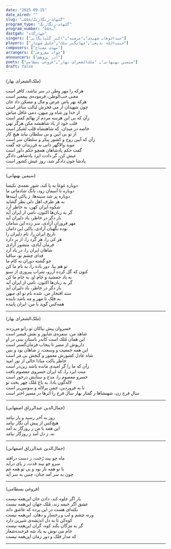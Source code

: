 ```yaml
---
date: "2025-09-15"
date_aired: ""
slug: "گلهای-رنگارنگ/۵۵۸ب"
program_type: "گلهای-رنگارنگ"
program_number: "۵۵۸ب"
dastgah: "چهارگاه"
singers: ["عبدالوهاب شهیدی","مرضیه","اکبر گلپایگانی"]
players: ["حبیب‌الله بدیعی","جهانگیر ملک","جلیل شهناز"]
composers: ["مهدی مفتاح"]
arrangers: ["جواد معروفی"]
announcers: ["آذر پژوهش"]
poets: ["سیمین بهبهانی", "ملک‌الشعرای بهار","فروغی بسطامی"]
draft: false
---
```


(ملک‌الشعرای بهار)

هرکه را مهر وطن در سر نباشد، کافر است  
معنی حب‌الوطن، فرموده‌ی پیغمبر است  
هرکه بهر پاس عِرض و مال و مسکن داد جان  
چون شهیدان از می فخرش لبالب ساغر است  
از خدا وز شاه وز میهن، دمی غافل مباش  
زآن که بی این هرسه مردم از بهائم کمتر است  
قلب خود از یاد شاهنشه مکن هرگز تهی  
خاصه در میدان، که شاهنشاه قلب لشکر است  
از تو بی آیین و بی سلطان نیاید هیچ کار  
زآن که آیین روح و کشور پیکر و سلطان سر است  
موبد والاگهر دانی به فرزندان چه گفت  
گفت حکم پادشاهان همچو حکم داور است  
عیش کن، گر دادت ایزد پادشاهی دادگر  
پادشا چون دادگر شد، روز عیش کشور است  

---

(سیمین بهبهانی)

دوباره غوغا به پا کند، شور نغمه‌ی نکیسا  
دوباره تا آسمان رود، بانگ شادمانی ما  
دوباره پر شد سینه‌ها، ز پاکی آیینه‌ها  
به هر طرف اهل دلی نظر گشاید  
شکوه ایران کهن، به خاطر آرد  
گر به زبان‌ها اکنون، نامی از ایران آید  
بار دگر در خاطر، یاد دلیران آید  
مهر فروزانِ آزادی، سر زده این سامان  
بوده نگهبان آزادی، پاکی این دامان  
تاریخ ایران را، نام دلیران را  
هر کی را، هر گُرد را، از بر دارد  
فرمان آبادی، منشور آزادی  
شاهان ایران را، در یاد آرد  
فدای چشم تو، ساقیا  
چو گشته دوران به کام ما  
تو هم بیا، دور باده را، به نام ما کن  
کنون که گل کرده آرزو، شراب پیروزی از سبو  
به یاد جمشید و جام او، به جام ما کن  
گر به زبان‌ها اکنون، نامی از ایران آید  
بار دگر در خاطر، یاد دلیران آید  
سند افتخار من، شده نام تو ای میهن  
به فلک تا مهر و مه باشد تابنده  
همه‌کس گوید با من، ایران پاینده

---

(ملک‌الشعرای بهار)

خسروان پیش نیاکان تو زانو می‌زدند  
شاهد من، سفره‌ی شاپور و نقش قیصر است  
این همان مُلک است کاندر باستان بینی در او  
داریوش از مصر تا پنجاب فرمان‌گستر است  
این همه جمعیت و وسعت، ز شاهان بود و بس  
شاه عادل کشورش معمور و گنجش بی مَر است  
خاطر پاکت مبادا خالی از نور امید  
زآن که ما را گر امیدی مانده باشد زین‌در است  
منت ایزد را، که ایران خسروی معصوم یافت  
خسرو معصوم را، مدح و ستایش درخور است  
لاله‌گون بادا، به باغ مُلک چهر بخت تو  
تا به فروردین، چمن پرلاله و سوسن‌بر است  
سالِ فرخ زن، شهنشاها ز گفتار بهار
سال فرخ را اثرها در مسیر اختر است

---

(جمال‌الدین عبدالرزاق اصفهانی)

روز به آخر رسید و یار نیامد  
هیچ‌کس از پیش آن نگار نیامد  
این همه با من ز روزگار بد آمد  
نه، ز دل آمد ز روزگار نیامد   

---

(جمال‌الدین عبدالرزاق اصفهانی)

ماه چو بیند رُخت، ز دست درافتد  
سرو چو بیند قدت، ز پای درآید  
با تو همه ناز بود و بی تو همه غم  
چون به سر آمد چنان، چنین به سر آید

---

(فروغی بسطامی)

یار اگر جلوه کند، دادن جان این‌همه نیست  
عشق اگر خیمه زند، مُلک جهان این‌همه نیست  
نکته‌ای هست در این پرده که عاشق داند  
ورنه چشم و لب و رخسار و دهان، این‌همه نیست  
کوه‌کن تا به دل اندیشه‌ی شیرین دارد  
گر به مژگان بکَند کوه، گران این‌همه نیست  
جام می نوش به یاد شه فرخنده‌شعار  
که مدار فلک و دور زمان این‌همه نیست

---